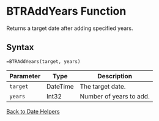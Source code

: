 # BTRAddYears Function

Returns a target date after adding specified years.

## Syntax

```excel
=BTRAddYears(target, years)
```

Parameter | Type | Description
---|---|---
`target` | DateTime | The target date.
`years` | Int32 | Number of years to add.

[Back to Date Helpers](RBLeDateHelpers.md)